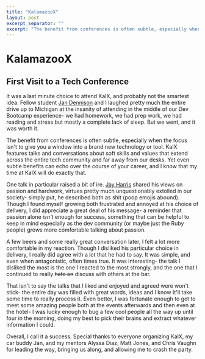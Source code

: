 ```yaml
---
title: "KalamazooX"
layout: post
excerpt_separator: ""
excerpt: "The benefit from conferences is often subtle, especially when the focus isn't to give you a window into a brand new technology or tool. KalX features talks and conversations about soft skills and values that extend across the entire tech community and far away from our desks. Yet even subtle benefits can echo over the course of your career, and I know that my time at KalX will do exactly that."
---
```


# KalamazooX
## First Visit to a Tech Conference

It was a last minute choice to attend KalX, and probably not the smartest idea. Fellow student [Jan Dennison](http://jannypie.github.io/) and I laughed pretty much the entire drive up to Michigan at the insanity of attending in the middle of our Dev Bootcamp experience- we had homework, we had prep work, we had reading and stress but mostly a complete lack of sleep. But we went, and it was worth it.

The benefit from conferences is often subtle, especially when the focus isn't to give you a window into a brand new technology or tool. KalX features talks and conversations about soft skills and values that extend across the entire tech community and far away from our desks. Yet even subtle benefits can echo over the course of your career, and I know that my time at KalX will do exactly that.

One talk in particular raised a bit of ire. [Jay Harris](https://www.linkedin.com/in/jasonharris) shared his views on passion and hardwork, virtues pretty much unquestionably extolled in our society- simply put, he described both as shit (poop emojis abound). Though I found myself growing both frustrated and annoyed at his choice of delivery, I did appreciate a great deal of his message- a reminder that passion alone _isn't_ enough for success, something that can be helpful to keep in mind especially as the dev community (or maybe just the Ruby people) grows more comfortable talking about passion.

A few beers and some really great conversation later, I felt a lot more comfortable in my reaction. Though I disliked his particular choice in delivery, I really did agree with a lot that he had to say. It was simple, and even when antagonistic, often times true. It was interesting- the talk I disliked the most is the one I reacted to the most strongly, and the one that I continued to really ~~hate on~~ discuss with others at the bar.

That isn't to say the talks that I liked and enjoyed and agreed were won't stick- the entire day was filled with great words, ideas and I know It'll take some time to really process it. Even better, I was fortunate enough to get to meet some amazing people both at the events afterwards and then even at the hotel- I was lucky enough to bug a few cool people all the way up until four in the morning, doing my best to pick their brains and extract whatever information I could.

Overall, I call it a success. Special thanks to everyone organizing KalX, my car buddy Jan, and my mentors Alyssa Diaz, Matt Jones, and Chris Vaughn for leading the way, bringing us along, and allowing me to crash the party.
